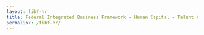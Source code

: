 ```yaml
---
layout: fibf-hr
title: Federal Integrated Business Framework - Human Capital - Talent Acquisition 
permalink: /fibf-hr/
---
```

